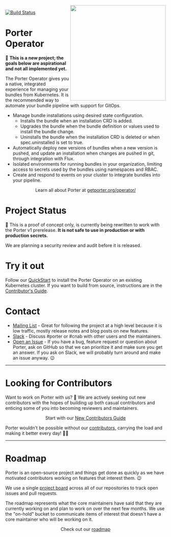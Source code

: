 <img align="right" src="https://getporter.org/images/porter-docs-header.svg" width="300px" />

[![Build Status](https://github.com/getporter/operator/workflows/build/badge.svg)](https://github.com/getporter/operator/actions?query=workflow:pr)

# Porter Operator

🚨 **This is a new project; the goals below are aspirational and not all implemented yet.**

The Porter Operator gives you a native, integrated experience for managing your
bundles from Kubernetes. It is the recommended way to automate your bundle
pipeline with support for GitOps.

* Manage bundle installations using desired state configuration.
  * Installs the bundle when an installation CRD is added. 
  * Upgrades the bundle when the bundle definition or values used to install the bundle change.
  * Uninstalls the bundle when the installation CRD is deleted or when spec.uninstalled is set to true.
* Automatically deploy new versions of bundles when a new version is pushed, and update an 
  installation when changes are pushed in git, through integration with Flux.
* Isolated environments for running bundles in your organization, limiting
  access to secrets used by the bundles using namespaces and RBAC.
* Create and respond to events on your cluster to integrate bundles into your
  pipeline.

<p align="center">Learn all about Porter at <a href="https://getporter.org/operator/">getporter.org/operator/</a></p>

# Project Status

🚧 This is a proof of concept only, is currently being rewritten to work with the Porter v1 prerelease.
**It is not safe to use in production or with production secrets.**

We are planning a security review and audit before it is released.

# Try it out

Follow our [QuickStart] to install the Porter Operator on an existing Kubernetes cluster.
If you want to build from source, instructions are in the [Contributor's Guide].

# Contact

* [Mailing List] - Great for following the project at a high level because it is low traffic, mostly release notes and blog posts on new features.
* [Slack] - Discuss #porter or #cnab with other users and the maintainers.
* [Open an Issue] - If you have a bug, feature request or question about Porter, ask on GitHub so that we can prioritize it and make sure you get an answer.
  If you ask on Slack, we will probably turn around and make an issue anyway. 😉

[Mailing List]: https://getporter.org/mailing-list
[Slack]: https://getporter.org/community/#slack
[Open an Issue]: https://github.com/getporter/operator/issues/new

---

# Looking for Contributors

Want to work on Porter with us? 💖 We are actively seeking out new contributors
with the hopes of building up both casual contributors and enticing some of you
into becoming reviewers and maintainers.

<p align="center">Start with our <a href="https://getporter.org/contribute/">New Contributors Guide</a>

Porter wouldn't be possible without our [contributors][contributors], carrying
the load and making it better every day! 🙇‍♀️

[contributors]: https://getporter.org/src/CONTRIBUTORS.md

---

# Roadmap

Porter is an open-source project and things get done as quickly as we have motivated contributors working on features that interest them. 😉

We use a single [project board][board] across all of our repositories to track open issues and pull requests.

The roadmap represents what the core maintainers have said that they are currently working on and plan to work on over the next few months. We use the
"on-hold" bucket to communicate items of interest that doesn't have a core maintainer who will be working on it.

<p align="center">Check out our <a href="https://getporter.org/roadmap">roadmap</a></p>

[board]: https://getporter.org/board
[Contributor's Guide]: CONTRIBUTING.md
[connect]: CONTRIBUTING.md#connect-to-the-in-cluster-mongo-database
[QuickStart]: /docs/content/quickstart/_index.md
